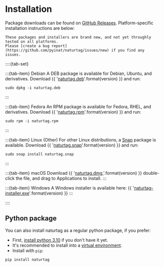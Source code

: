 # Installation
Package downloads can be found on [GitHub Releases](https://github.com/pyinat/naturtag/releases).
Platform-specific installation instructions are below:

<!-- TODO: portable (.tar.gz) download links & instructions -->

```{warning}
These packages and installers are brand new, and not yet throughly tested on all platforms.
Please [create a bug report](https://github.com/pyinat/naturtag/issues/new) if you find any issues.
```

::::{tab-set}

:::{tab-item} Debian
A DEB package is available for Debian, Ubuntu, and derivatives. Download
{{
    '[naturtag.deb](https://github.com/pyinat/naturtag/releases/download/{}/naturtag.deb)'.format(version)
}}
and run:
```
sudo dpkg -i naturtag.deb
```
:::

:::{tab-item} Fedora
An RPM package is available for Fedora, RHEL, and derivatives. Download
{{
    '[naturtag.rpm](https://github.com/pyinat/naturtag/releases/download/{}/naturtag.rpm)'.format(version)
}}
and run:
```
sudo rpm -i naturtag.rpm
```
:::

:::{tab-item} Linux (Other)
For other Linux distributions, a [Snap](https://snapcraft.io/docs/installing-snapd)
package is available. Download
{{
    '[naturtag.snap](https://github.com/pyinat/naturtag/releases/download/{}/naturtag.snap)'.format(version)
}}
and run:
```
sudo snap install naturtag.snap
```
:::

:::{tab-item} macOS
Download
{{
    '[naturtag.dmg](https://github.com/pyinat/naturtag/releases/download/{}/naturtag.dmg),'.format(version)
}}
double-click the file, and drag to Applications to install.
:::

:::{tab-item} Windows
A Windows installer is available here:
{{
    '[naturtag-installer.exe](https://github.com/pyinat/naturtag/releases/download/{}/naturtag-installer.exe)'.format(version)
}}
:::

::::


## Python package
You can also install naturtag as a regular python package, if you prefer:
* First, [install python 3.10](https://www.python.org/downloads/) if you don't have it yet.
* It's recommended to install into a [virtual environment](https://docs.python.org/3/library/venv.html).
* Install with `pip`:
```
pip install naturtag
```
